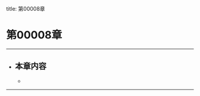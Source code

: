 title: 第00008章
# 第00008章
-------------------------------------------------
- 本章内容
    - 
    - 
-------------------------------------------------
